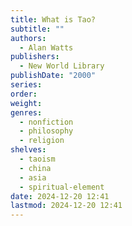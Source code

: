 ```yaml
---
title: What is Tao?
subtitle: ""
authors:
  - Alan Watts
publishers:
  - New World Library
publishDate: "2000"
series: 
order: 
weight: 
genres:
  - nonfiction
  - philosophy
  - religion
shelves:
  - taoism
  - china
  - asia
  - spiritual-element
date: 2024-12-20 12:41
lastmod: 2024-12-20 12:41
---
```

